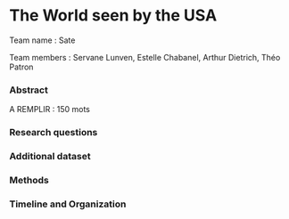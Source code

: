 # The World seen by the USA

Team name : Sate 

Team members : Servane Lunven, Estelle Chabanel, Arthur Dietrich, Théo Patron


### Abstract 

A REMPLIR : 150 mots

### Research questions


### Additional dataset


### Methods 


### Timeline and Organization


